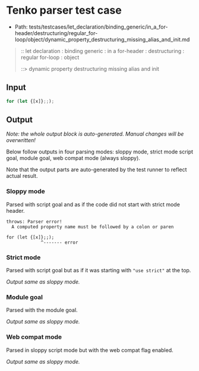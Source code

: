 # Tenko parser test case

- Path: tests/testcases/let_declaration/binding_generic/in_a_for-header/destructuring/regular_for-loop/object/dynamic_property_destructuring_missing_alias_and_init.md

> :: let declaration : binding generic : in a for-header : destructuring : regular for-loop : object
>
> ::> dynamic property destructuring missing alias and init

## Input

`````js
for (let {[x]};;);
`````

## Output

_Note: the whole output block is auto-generated. Manual changes will be overwritten!_

Below follow outputs in four parsing modes: sloppy mode, strict mode script goal, module goal, web compat mode (always sloppy).

Note that the output parts are auto-generated by the test runner to reflect actual result.

### Sloppy mode

Parsed with script goal and as if the code did not start with strict mode header.

`````
throws: Parser error!
  A computed property name must be followed by a colon or paren

for (let {[x]};;);
             ^------- error
`````

### Strict mode

Parsed with script goal but as if it was starting with `"use strict"` at the top.

_Output same as sloppy mode._

### Module goal

Parsed with the module goal.

_Output same as sloppy mode._

### Web compat mode

Parsed in sloppy script mode but with the web compat flag enabled.

_Output same as sloppy mode._
